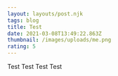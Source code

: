 ```yaml
---
layout: layouts/post.njk
tags: blog
title: Test
date: 2021-03-08T13:49:22.863Z
thumbnail: /images/uploads/me.png
rating: 5
---
```

Test Test Test Test